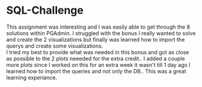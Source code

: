 # SQL-Challenge

This assignment was interesting and I was easily able to get through the 8 solutions within PGAdmin. 
I struggled with the bonus I really wanted to solve and create the  2 visualizations but finally was learned how to import the querys and create some visualizations.  
I tried my best to provide what was needed in this bonus and got as close as possible to the 2 plots neeeded for the extra credit.. I added a couple more plots since I worked on this for an extra week it wasn't till 1 day ago I learned how to import the queries and not only the DB..  This was a great learning experiance. 
